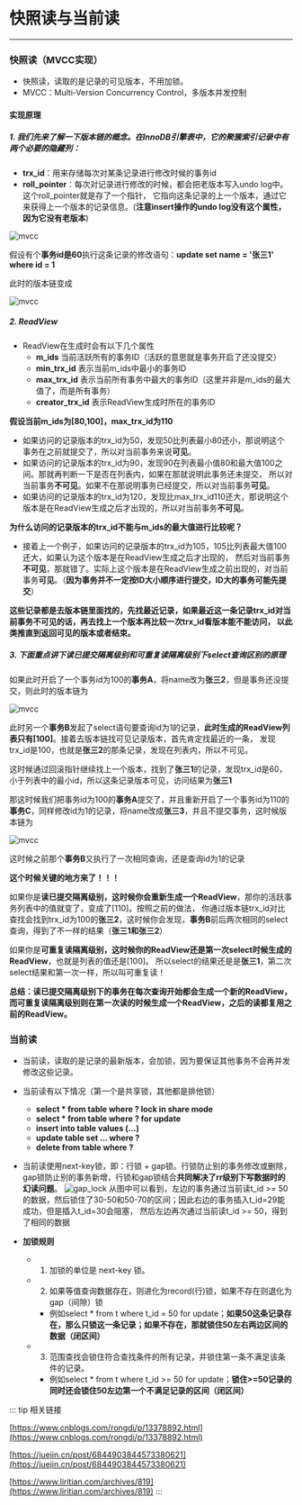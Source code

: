 # 快照读与当前读
---

### 快照读（MVCC实现）
* 快照读，读取的是记录的可见版本，不用加锁。
* MVCC：Multi-Version Concurrency Control，多版本并发控制
#### 实现原理
##### 1. 我们先来了解一下版本链的概念。在InnoDB引擎表中，它的聚簇索引记录中有两个必要的隐藏列：
* **trx_id**：用来存储每次对某条记录进行修改时候的事务id
* **roll_pointer**：每次对记录进行修改的时候，都会把老版本写入undo log中。这个roll_pointer就是存了一个指针，
它指向这条记录的上一个版本，通过它来获得上一个版本的记录信息。(**注意insert操作的undo log没有这个属性，因为它没有老版本**)

![mvcc](/images/program/mysql/mvcc1.png)

假设有个**事务id是60**执行这条记录的修改语句：**update set name = '张三1' where id = 1**

此时的版本链变成

![mvcc](/images/program/mysql/mvcc2.png)

##### 2. ReadView
* ReadView在生成时会有以下几个属性
  * **m_ids** 当前活跃所有的事务ID（活跃的意思就是事务开启了还没提交）
  * **min_trx_id** 表示当前m_ids中最小的事务ID
  * **max_trx_id** 表示当前所有事务中最大的事务ID（这里并非是m_ids的最大值了，而是所有事务）
  * **creator_trx_id** 表示ReadView生成时所在的事务ID

**假设当前m_ids为[80,100]，max_trx_id为110**

  * 如果访问的记录版本的trx_id为50，发现50比列表最小80还小，那说明这个事务在之前就提交了，所以对当前事务来说**可见**。
  * 如果访问的记录版本的trx_id为90，发现90在列表最小值80和最大值100之间。那就再判断一下是否在列表内，如果在那就说明此事务还未提交，
  所以对当前事务**不可见**。如果不在那说明事务已经提交，所以对当前事务**可见**。
  * 如果访问的记录版本的trx_id为120，发现比max_trx_id110还大，那说明这个版本是在ReadView生成之后才出现的，所以对当前事务**不可见**。

**为什么访问的记录版本的trx_id不能与m_ids的最大值进行比较呢？**
  * 接着上一个例子，如果访问的记录版本的trx_id为105，105比列表最大值100还大，如果认为这个版本是在ReadView生成之后才出现的，
  然后对当前事务**不可见**，那就错了。实际上这个版本是在ReadView生成之前出现的，对当前事务**可见**。（**因为事务并不一定按ID大小顺序进行提交，ID大的事务可能先提交**）

**这些记录都是去版本链里面找的，先找最近记录，如果最近这一条记录trx_id对当前事务不可见的话，再去找上一个版本再比较一次trx_id看版本能不能访问，
以此类推直到返回可见的版本或者结束。**

##### 3. 下面重点讲下读已提交隔离级别和可重复读隔离级别下select查询区别的原理
如果此时开启了一个事务id为100的**事务A**，将name改为**张三2**，但是事务还没提交，则此时的版本链为

![mvcc](/images/program/mysql/mvcc3.png)

此时另一个**事务B**发起了select语句要查询id为1的记录，**此时生成的ReadView列表只有[100]**。接着去版本链找可见记录版本，首先肯定找最近的一条，
发现trx_id是100，也就是**张三2**的那条记录，发现在列表内，所以不可见。

这时候通过回滚指针继续找上一个版本，找到了**张三1**的记录，发现trx_id是60，小于列表中的最小id，所以这条记录版本可见，访问结果为**张三1**

那这时候我们把事务id为100的**事务A**提交了，并且重新开启了一个事务id为110的**事务C**，同样修改id为1的记录，将name改成**张三3**，并且不提交事务，这时候版本链为

![mvcc](/images/program/mysql/mvcc4.png)

这时候之前那个**事务B**又执行了一次相同查询，还是查询id为1的记录

**这个时候关键的地方来了！！！**

如果你是**读已提交隔离级别，这时候你会重新生成一个ReadView**，那你的活跃事务列表中的值就变了，变成了[110]。按照之前的做法，
你通过版本链trx_id对比查找会找到trx_id为100的**张三2**，这时候你会发现，**事务B**前后两次相同的select查询，得到了不一样的结果（**张三1和张三2**）

如果你是**可重复读隔离级别，这时候你的ReadView还是第一次select时候生成的ReadView**，也就是列表的值还是[100]。
所以select的结果还是是**张三1**，第二次select结果和第一次一样，所以叫可重复读！

**总结：读已提交隔离级别下的事务在每次查询开始都会生成一个新的ReadView，而可重复读隔离级别则在第一次读的时候生成一个ReadView，之后的读都复用之前的ReadView。**

### 当前读
* 当前读，读取的是记录的最新版本，会加锁，因为要保证其他事务不会再并发修改这些记录。
* 当前读有以下情况（第一个是共享锁，其他都是排他锁）
  * **select * from table where ? lock in share mode**
  * **select * from table where ? for update**
  * **insert into table values (…)**
  * **update table set ... where ?**
  * **delete from table where ?**

* 当前读使用next-key锁，即：行锁 + gap锁。行锁防止别的事务修改或删除，gap锁防止别的事务新增，行锁和gap锁结合**共同解决了rr级别下写数据时的幻读问题**。
![gap_lock](/images/program/mysql/gap_lock.png)
从图中可以看到，左边的事务通过当前读t_id >= 50的数据，然后锁住了30-50和50-70的区间；因此右边的事务插入t_id=29能成功，但是插入t_id=30会阻塞，
然后左边再次通过当前读t_id >= 50，得到了相同的数据

* **加锁规则**
  * 1. 加锁的单位是 next-key 锁。
  * 2. 如果等值查询数据存在，则进化为record(行)锁，如果不存在则退化为 gap（间隙）锁
    * 例如select * from t where t_id = 50 for update；**如果50这条记录存在，那么只锁这一条记录；如果不存在，那就锁住50左右两边区间的数据（闭区间）**
  * 3. 范围查找会锁住符合查找条件的所有记录，并锁住第一条不满足该条件的记录。
    * 例如select * from t where t_id >= 50 for update；**锁住>=50记录的同时还会锁住50左边第一个不满足记录的区间（闭区间）**

::: tip 相关链接

[https://www.cnblogs.com/rongdi/p/13378892.html](https://www.cnblogs.com/rongdi/p/13378892.html)

[https://juejin.cn/post/6844903844573380621](https://juejin.cn/post/6844903844573380621)

[https://www.liritian.com/archives/819](https://www.liritian.com/archives/819)
:::
